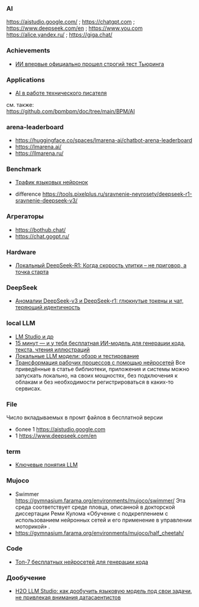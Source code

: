 ### AI
https://aistudio.google.com/ ; https://chatgpt.com ; https://www.deepseek.com/en ; https://www.you.com  
https://alice.yandex.ru/ ; https://giga.chat/ 
### Achievements
- [ИИ впервые официально прошел строгий тест Тьюринга](https://habr.com/ru/news/896938/)
### Applications  
- [AI в работе технического писателя](https://habr.com/ru/articles/896998/)

см. также:  
https://github.com/bpmbpm/doc/tree/main/BPM/AI

### arena-leaderboard
- https://huggingface.co/spaces/lmarena-ai/chatbot-arena-leaderboard
- https://lmarena.ai/
- https://llmarena.ru/
### Benchmark
- [Трафик языковых нейронок](https://habr.com/ru/articles/908486/)

- difference https://tools.pixelplus.ru/sravnenie-neyrosety/deepseek-r1-sravnenie-deepseek-v3/ 

### Агрегаторы
- https://bothub.chat/
- https://chat.gogpt.ru/
### Hardware
- [Локальный DeepSeek-R1: Когда скорость улитки – не приговор, а точка старта](https://habr.com/ru/articles/916966/)

### DeepSeek
- [Аномалии DeepSeek-v3 и DeepSeek-r1: глюкнутые токены и чат, теряющий идентичность](https://habr.com/ru/companies/bothub/articles/877326/)

### local LLM
- [LM Studio и др](https://xakep.ru/2025/06/19/local-llm/)
- [15 минут — и у тебя бесплатная ИИ-модель для генерации кода, текста, чтения иллюстраций](https://habr.com/ru/companies/minerva_media/articles/920946/)
- [Локальные LLM модели: обзор и тестирование](https://habr.com/ru/articles/946900/)
- [Трансформация рабочих процессов с помощью нейросетей](https://habr.com/ru/companies/ascon/articles/947678/)
  Все приведённые в статье библиотеки, приложения и системы можно запускать локально, на своих мощностях, без подключения к облакам и без необходимости регистрироваться в каких-то сервисах.
  
### File
Число вкладываемых в промт файлов в бесплатной версии
- более 1 https://aistudio.google.com
- 1 https://www.deepseek.com/en

### term
- [Ключевые понятия LLM](https://habr.com/ru/companies/bothub/articles/928752/)

### Mujoco 
- Swimmer https://gymnasium.farama.org/environments/mujoco/swimmer/ Эта среда соответствует среде пловца, описанной в докторской диссертации Реми Кулома «Обучение с подкреплением с использованием нейронных сетей и его применение в управлении моторикой» .
- https://gymnasium.farama.org/environments/mujoco/half_cheetah/

### Code
- [Топ-7 бесплатных нейросетей для генерации кода](https://habr.com/ru/companies/bothub/articles/955528/)

### Дообучение
- [H2O LLM Studio: как дообучить языковую модель под свои задачи, не привлекая внимания датасаентистов](https://habr.com/ru/companies/vktech/articles/957078/)
